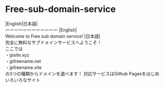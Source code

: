 # Free-sub-domain-service
|English|日本語|<br>
ーーーーーーーーーーーー
|English|<br>
Welcome to Free sub domain service!
|日本語|<br>
完全に無料なサブドメインサービスへようこそ！<br>
ここでは<br>
・jpsite.xyz<br>
・jpfreename.net<br>
・jpfreename.site<br>
の3つの種類からドメインを選べます！
対応サービスはGithub Pagesをはじめいろいろなサイト
